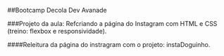 ##Bootcamp Decola Dev  Avanade


###Projeto da aula: Refcriando a página do Instagram com HTML e  CSS (treino: flexbox e responsividade).

####Releitura da página do instragram com o projeto: instaDoguinho.